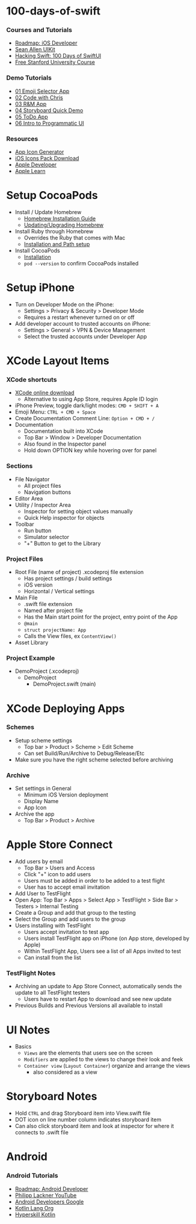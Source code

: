 # 100-days-of-swift

### Courses and Tutorials

- [Roadmap: iOS Developer](https://roadmap.sh/ios)
- [Sean Allen UIKit](https://seanallen.teachable.com/courses/enrolled/681906)
- [Hacking Swift: 100 Days of SwiftUI](https://www.hackingwithswift.com/100/swiftui)
- [Free Stanford University Course](https://cs193p.sites.stanford.edu/2023)

### Demo Tutorials

- [01 Emoji Selector App](https://youtu.be/nqTcAzPS3oc?si=ht1HXpnLeILSAGSR)
- [02 Code with Chris](https://www.youtube.com/playlist?list=PLMRqhzcHGw1Y5Cluhf7pKRNZtKaA3Q4kg)
- [03 R&M App](https://www.youtube.com/playlist?list=PL5PR3UyfTWvdl4Ya_2veOB6TM16FXuv4y)
- [04 Storyboard Quick Demo](https://youtu.be/oZGAicT2zbg?si=z65NFC9qt4MjcTPL)
- [05 ToDo App](https://www.youtube.com/playlist?list=PLwvDm4VfkdpheGqemblOIA7v3oq0MS30i)
- [06 Intro to Programmatic UI](https://youtu.be/_U6_l58Cv4E?si=qJabWFLW9GNkSeeX)

### Resources

- [App Icon Generator](https://www.appicon.co/)
- [iOS Icons Pack Download](https://developer.apple.com/sf-symbols/)
- [Apple Developer](https://developer.apple.com/)
- [Apple Learn](https://developer.apple.com/learn/)

# Setup CocoaPods

- Install / Update Homebrew
  - [Homebrew Installation Guide](https://brew.sh/)
  - [Updating/Upgrading Homebrew](https://osxdaily.com/2021/02/13/how-update-homebrew-mac/)
- Install Ruby through Homebrew
  - Overrides the Ruby that comes with Mac
  - [Installation and Path setup](https://mac.install.guide/ruby/13)
- Install CocoaPods
  - [Installation](https://cocoapods.org/)
  - `pod --version` to confirm CocoaPods installed

# Setup iPhone

- Turn on Developer Mode on the iPhone:
  - Settings > Privacy & Security > Developer Mode
  - Requires a restart whenever turned on or off
- Add developer account to trusted accounts on iPhone:
  - Settings > General > VPN & Device Management
  - Select the trusted accounts under Developer App  

# XCode Layout Items

### XCode shortcuts

- [XCode online download](https://developer.apple.com/download/all/)
  - Alternative to using App Store, requires Apple ID login
- iPhone Preview, toggle dark/light modes: `CMD + SHIFT + A`
- Emoji Menu: `CTRL + CMD + Space`
- Create Documentation Comment Line: `Option + CMD + /`
- Documentation
  - Documentation built into XCode
  - Top Bar > Window > Developer Documentation
  - Also found in the Inspector panel
  - Hold down OPTION key while hovering over for panel

### Sections

- File Navigator
  - All project files
  - Navigation buttons
- Editor Area
- Utility / Inspector Area
  -  Inspector for setting object values manually
  -  Quick Help inspector for objects
- Toolbar
  - Run button
  - Simulator selector
  - "+" Button to get to the Library

### Project Files

- Root File (name of project) .xcodeproj file extension
  - Has project settings / build settings
  - iOS version
  - Horizontal / Vertical settings
- Main File
  - .swift file extension
  - Named after project file
  - Has the Main start point for the project, entry point of the App
  - `@main`
  - `struct projectName: App`
  - Calls the View files, ex `ContentView()`
- Asset Library 

### Project Example

- DemoProject (.xcodeproj)
  - DemoProject
    - DemoProject.swift (main)
   
# XCode Deploying Apps

### Schemes

- Setup scheme settings
  - Top bar > Product > Scheme > Edit Scheme
  - Can set Build/Run/Archive to Debug/Release/Etc
- Make sure you have the right scheme selected before archiving   

### Archive

- Set settings in General
  - Minimum iOS Version deployment
  - Display Name
  - App Icon
- Archive the app
  - Top Bar > Product > Archive
 
# Apple Store Connect

- Add users by email
  - Top Bar > Users and Access
  - Click "+" icon to add users
  - Users must be added in order to be added to a test flight
  - User has to accept email invitation
-  Add User to TestFlight
  - Open App: Top Bar > Apps > Select App > TestFlight > Side Bar > Testers > Internal Testing
  - Create a Group and add that group to the testing
  - Select the Group and add users to the group
- Users installing with TestFlight
  - Users accept invitation to test app
  - Users install TestFlight app on iPhone (on App store, developed by Apple)
  - Within TestFlight App, Users see a list of all Apps invited to test
  - Can install from the list 

### TestFlight Notes

- Archiving an update to App Store Connect, automatically sends the update to all TestFlight testers
  - Users have to restart App to download and see new update
- Previous Builds and Previous Versions all available to install
   
# UI Notes

- Basics
  -  `Views` are the elements that users see on the screen
  -  `Modifiers` are applied to the views to change their look and feek
  -  `Container view` (`Layout Container`) organize and arrange the views
     -  also considered as a view

# Storyboard Notes

- Hold `CTRL` and drag Storyboard item into View.swift file
- DOT icon on line number column indicates storyboard item
- Can also click storyboard item and look at inspector for where it connects to .swift file

# Android

### Android Tutorials

- [Roadmap: Android Developer](https://roadmap.sh/android)
- [Philipp Lackner YouTube](https://www.youtube.com/@PhilippLackner/playlists)
- [Android Developers Google](https://developer.android.com/courses)
- [Kotlin Lang Org](https://kotlinlang.org/)
- [Hyperskill Kotlin](https://hyperskill.org/categories/4)
